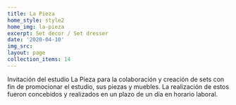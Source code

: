 ```yaml
---
title: La Pieza
home_style: style2
home_img: la-pieza
excerpt: Set decor / Set dresser
date: '2020-04-10'
img_src: 
layout: page
collection_items: 14
---
```

Invitación del estudio La Pieza para la colaboración y creación de sets con fin de promocionar el estudio, sus piezas y muebles. La realización de estos fueron concebidos y realizados en un plazo de un día en horario laboral.